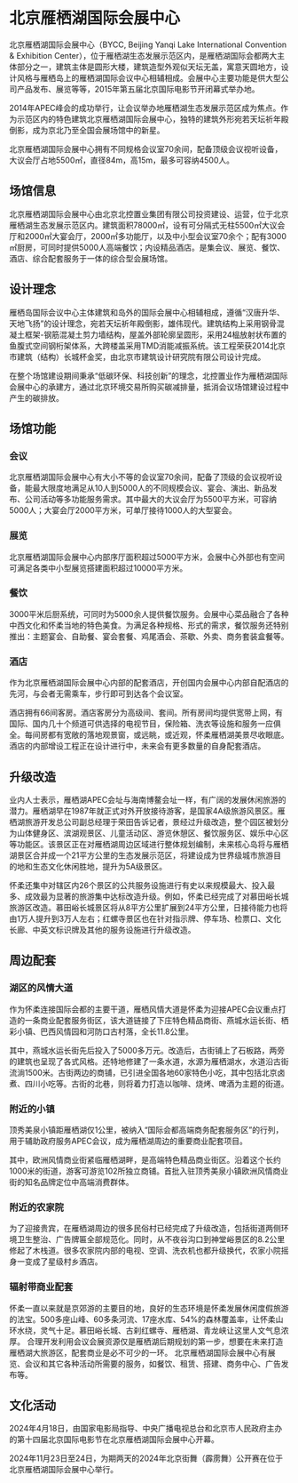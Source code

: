 # 北京雁栖湖国际会展中心

北京雁栖湖国际会展中心（BYCC, Beijing Yanqi Lake International Convention & Exhibition Center），位于雁栖湖生态发展示范区内，是雁栖湖国际会都两大主体部分之一，建筑主体是圆形大楼，建筑造型外观似天坛无盖，寓意天圆地方，设计风格与雁栖岛上的雁栖湖国际会议中心相辅相成。会展中心主要功能是供大型公司产品发布、展览等等，2015年第五届北京国际电影节开闭幕式举办地。

2014年APEC峰会的成功举行，让会议举办地雁栖湖生态发展示范区成为焦点。作为示范区内的特色建筑北京雁栖湖国际会展中心，独特的建筑外形宛若天坛祈年殿倒影，成为京北乃至全国会展场馆中的新星。

北京雁栖湖国际会展中心拥有不同规格会议室70余间，配备顶级会议视听设备，大议会厅占地5500㎡，直径84m，高15m，最多可容纳4500人。

## 场馆信息

北京雁栖湖国际会展中心由北京北控置业集团有限公司投资建设、运营，位于北京雁栖湖生态发展示范区内。建筑面积78000㎡，设有可分隔式无柱5500㎡大议会厅和2000㎡大宴会厅，2000㎡多功能厅，以及中小型会议室70余个；配有3000㎡厨房，可同时提供5000人高端餐饮；内设精品酒店。是集会议、展览、餐饮、酒店、综合配套服务于一体的综合型会展场馆。

## 设计理念

雁栖岛国际会议中心主体建筑和岛外的国际会展中心相辅相成，遵循“汉唐升华、天地飞扬”的设计理念，宛若天坛祈年殿倒影，雄伟现代。建筑结构上采用钢骨混凝土框架-钢筋混凝土剪力墙结构，屋盖外部轮廓呈圆形，采用24榀放射状布置的鱼腹式空间钢桁架体系，大跨楼盖采用TMD消能减振系统。该工程荣获2014北京市建筑（结构）长城杯金奖，由北京市建筑设计研究院有限公司设计完成。

在整个场馆建设期间秉承“低碳环保、科技创新”的理念，北控置业作为雁栖湖国际会展中心的承建方，通过北京环境交易所购买碳减排量，抵消会议场馆建设过程中产生的碳排放。

## 场馆功能

### 会议

北京雁栖湖国际会展中心有大小不等的会议室70余间，配备了顶级的会议视听设备，能最大限度地满足从10人到5000人的不同规模会议、宴会、演出、新品发布、公司活动等多功能服务需求。其中最大的大议会厅为5500平方米，可容纳5000人；大宴会厅2000平方米，可单厅接待1000人的大型宴会。

### 展览

北京雁栖湖国际会展中心内部序厅面积超过5000平方米，会展中心外部也有空间可满足各类中小型展览搭建面积超过10000平方米。

### 餐饮

3000平米后厨系统，可同时为5000余人提供餐饮服务。会展中心菜品融合了各种中西文化和怀柔当地的特色美食。为满足各种规格、形式的需求，餐饮服务还特别推出：主题宴会、自助餐、宴会套餐、鸡尾酒会、茶歇、外卖、商务套装盒餐等。

### 酒店

作为北京雁栖湖国际会展中心内部的配套酒店，开创国内会展中心内部自配酒店的先河，与会者无需乘车，步行即可到达各个会议室。

酒店拥有66间客房。酒店客房分为高级间、套间。所有房间均提供宽带上网，有国际、国内几十个频道可供选择的电视节目，保险箱、洗衣等设施和服务一应俱全。每间房都有宽敞的落地观景窗，或远眺，或近观，怀柔雁栖湖美景尽收眼底。酒店的内部增设工程正在设计进行中，未来会有更多数量的自身配套酒店。

## 升级改造

业内人士表示，雁栖湖APEC会址与海南博鳌会址一样，有广阔的发展休闲旅游的潜力。雁栖湖早在1987年就正式对外开放接待游客，是国家4A级旅游风景区。雁栖湖旅游开发总公司副总经理于荣田告诉记者，景经过升级改造，整个园区被划分为山体健身区、滨湖观景区、儿童活动区、游览休憩区、餐饮服务区、娱乐中心区等功能区。该景区正在对雁栖湖周边区域进行整体规划编制，未来核心岛将与雁栖湖景区合并成一个21平方公里的生态发展示范区，将建设成为世界级城市旅游目的地和生态文化休闲胜地，提升为5A级景区。

怀柔还集中对辖区内26个景区的公共服务设施进行有史以来规模最大、投入最多、成效最为显著的旅游集中达标改造升级。例如，怀柔已经完成了对慕田峪长城旅游区改造。慕田峪长城景区将从8平方公里扩展到24平方公里，日接待能力也将由1万人提升到3万人左右；红螺寺景区也在针对指示牌、停车场、检票口、文化长廊、中英文标识牌及其他的服务设施进行升级改造。

## 周边配套

### 湖区的风情大道

作为怀柔连接国际会都的主要干道，雁栖风情大道是怀柔为迎接APEC会议重点打造的一条商业配套服务街区，该大道链接了下庄特色精品商街、燕城水运长街、栖彩小镇、巴西风情园和河防口古村落，全长11.8公里。

其中，燕城水运长街先后投入了5000多万元。改造后，古街铺上了石板路，两旁的建筑也呈现了各式风格。还特地修建了一条水道，水源为雁栖湖水，水道沿古街流淌1500米。古街两边的商铺，已引进全国各地60家特色小吃，其中包括北京卤煮、四川小吃等。古街的北巷，则将着力打造以咖啡、烧烤、啤酒为主题的街道。

### 附近的小镇

顶秀美泉小镇距雁栖湖仅1公里，被纳入“国际会都高端商务配套服务区”的行列，用于辅助政府服务APEC会议，成为雁栖湖周边的重要商业配套项目。

其中，欧洲风情商业街紧临雁栖湖畔，是高端特色精品商业街区。沿着这个长约1000米的街道，游客可游览102所独立商铺。首批入驻顶秀美泉小镇欧洲风情商业街的知名品牌定位中高端消费群体。

### 附近的农家院

为了迎接贵宾，在雁栖湖周边的很多民俗村已经完成了升级改造，包括街道两侧环境卫生整治、广告牌匾全部规范化。同时，从不夜谷沟口到神堂峪景区的8.2公里修起了木栈道。很多农家院内部的电视、空调、洗衣机也都升级换代，农家小院摇身一变成了星级村乡酒店。

### 辐射带商业配套

怀柔一直以来就是京郊游的主要目的地，良好的生态环境是怀柔发展休闲度假旅游的法宝。500多座山峰、60多条河流、17座水库、54%的森林覆盖率，让怀柔山环水绕，灵气十足。慕田峪长城、古刹红螺寺、雁栖湖、青龙峡让这里人文气息浓厚。
合理开发利用会议会展资源仅是雁栖湖后期规划的第一步，想要在未来打造雁栖湖大旅游区，配套商业是必不可少的一环。
北京雁栖湖国际会展中心有展览、会议和其它各种活动所需要的服务，如餐饮、租赁、搭建、商务中心、广告发布等。

## 文化活动

2024年4月18日，由国家电影局指导、中央广播电视总台和北京市人民政府主办的第十四届北京国际电影节在北京雁栖湖国际会展中心开幕。

2024年11月23日至24日，为期两天的2024年北京街舞（霹雳舞）公开赛在位于北京雁栖湖国际会展中心举行。